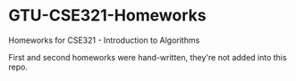 # GTU-CSE321-Homeworks
Homeworks for CSE321 - Introduction to Algorithms

First and second homeworks were hand-written, they're not added into this repo.
